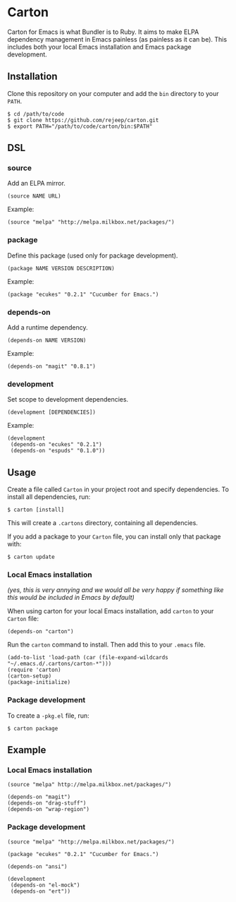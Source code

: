 # Carton

Carton for Emacs is what Bundler is to Ruby. It aims to make ELPA
dependency management in Emacs painless (as painless as it can
be). This includes both your local Emacs installation and Emacs
package development.

## Installation

Clone this repository on your computer and add the `bin` directory to
your `PATH`.

    $ cd /path/to/code
    $ git clone https://github.com/rejeep/carton.git
    $ export PATH="/path/to/code/carton/bin:$PATH"

## DSL

### source

Add an ELPA mirror.

    (source NAME URL)
    
Example:
    
    (source "melpa" "http://melpa.milkbox.net/packages/")

### package

Define this package (used only for package development).

    (package NAME VERSION DESCRIPTION)
    
Example:

    (package "ecukes" "0.2.1" "Cucumber for Emacs.")

### depends-on

Add a runtime dependency.

    (depends-on NAME VERSION)
    
Example:

    (depends-on "magit" "0.8.1")

### development

Set scope to development dependencies.

    (development [DEPENDENCIES])
    
Example:

    (development
     (depends-on "ecukes" "0.2.1")
     (depends-on "espuds" "0.1.0"))

## Usage

Create a file called `Carton` in your project root and specify
dependencies. To install all dependencies, run:

    $ carton [install]
    
This will create a `.cartons` directory, containing all dependencies.

If you add a package to your `Carton` file, you can install only that
package with:

    $ carton update

### Local Emacs installation

_(yes, this is very annying and we would all be very happy if something like this would be included in Emacs by default)_

When using carton for your local Emacs installation, add `carton` to
your `Carton` file:

    (depends-on "carton")

Run the `carton` command to install. Then add this to your `.emacs` file.

    (add-to-list 'load-path (car (file-expand-wildcards "~/.emacs.d/.cartons/carton-*")))
    (require 'carton)
    (carton-setup)
    (package-initialize)

### Package development

To create a `-pkg.el` file, run:

    $ carton package

## Example

### Local Emacs installation

    (source "melpa" http://melpa.milkbox.net/packages/")
     
    (depends-on "magit")
    (depends-on "drag-stuff")
    (depends-on "wrap-region")

### Package development

    (source "melpa" "http://melpa.milkbox.net/packages/")
     
    (package "ecukes" "0.2.1" "Cucumber for Emacs.")
     
    (depends-on "ansi")

    (development
     (depends-on "el-mock")
     (depends-on "ert"))
